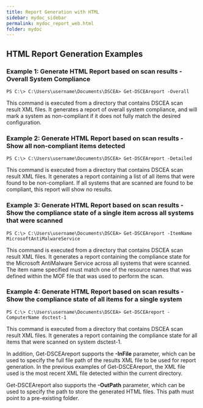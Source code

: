 ```yaml
---
title: Report Generation with HTML
sidebar: mydoc_sidebar
permalink: mydoc_report_web.html
folder: mydoc
---
```


## HTML Report Generation Examples

### **Example 1: Generate HTML Report based on scan results - Overall System Compliance**
<pre><code>PS C:\> C:\Users\username\Documents\DSCEA> Get-DSCEAreport -Overall</code></pre>

This command is executed from a directory that contains DSCEA scan result XML files.  It generates a report of overall system compliance, and will mark a system as non-compliant if it does not fully match the desired configuration.

### **Example 2: Generate HTML Report based on scan results - Show all non-compliant items detected**
<pre><code>PS C:\> C:\Users\username\Documents\DSCEA> Get-DSCEAreport -Detailed</code></pre>

This command is executed from a directory that contains DSCEA scan result XML files.  It generates a report containing a list of all items that were found to be non-compliant.  If all systems that are scanned are found to be compliant, this report will show no results.

### **Example 3: Generate HTML Report based on scan results - Show the compliance state of a single item across all systems that were scanned**
<pre><code>PS C:\> C:\Users\username\Documents\DSCEA> Get-DSCEAreport -ItemName MicrosoftAntiMalwareService</code></pre>

This command is executed from a directory that contains DSCEA scan result XML files.  It generates a report containing the compliance state for the Microsoft AntiMalware Service across all systems that were scanned.  The item name specified must match one of the resource names that was defined within the MOF file that was used to perform the scan.

### **Example 4: Generate HTML Report based on scan results - Show the compliance state of all items for a single system**
<pre><code>PS C:\> C:\Users\username\Documents\DSCEA> Get-DSCEAreport -ComputerName dsctest-1</code></pre>

This command is executed from a directory that contains DSCEA scan result XML files.  It generates a report containing the compliance state for all items that were scanned on system dsctest-1.

In addition, Get-DSCEAreport supports the **-InFile** parameter, which can be used to specify the full file path of the results XML file to be used for report generation.  In the previous examples of Get-DSCEAreport, the XML file used is the most recent XML file detected within the current directory.

Get-DSCEAreport also supports the **-OutPath** parameter, which can be used to specify the path to store the generated HTML files.  This path must point to a pre-existing folder.